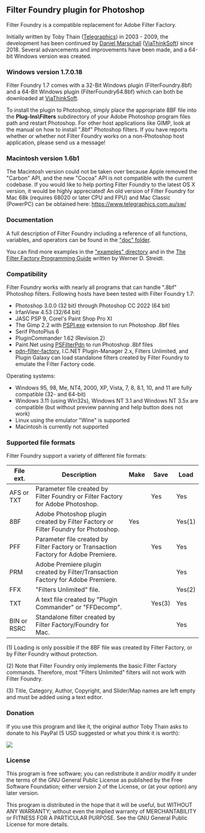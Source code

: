 
## Filter Foundry plugin for Photoshop

Filter Foundry is a compatible replacement for Adobe Filter Factory.

Initially written by Toby Thain ([Telegraphics](https://www.telegraphics.com.au/sw/)) in 2003 - 2009, the development has been continued by [Daniel Marschall](https://www.daniel-marschall.de/) ([ViaThinkSoft](https://www.viathinksoft.com/)) since 2018. Several advancements and improvements have been made, and a 64-bit Windows version was created.


### Windows version 1.7.0.18

Filter Foundry 1.7 comes with a 32-Bit Windows plugin (FilterFoundry.8bf) and a 64-Bit Windows plugin (FilterFoundry64.8bf) which can both be downloaded at [ViaThinkSoft](https://www.viathinksoft.com/download/249/FilterFoundry.zip).

To install the plugin to Photoshop, simply place the appropriate 8BF file into the **Plug-Ins\Filters** subdirectory of your Adobe Photoshop program files path and restart Photoshop. For other host applications like GIMP, look at the manual on how to install ".8bf" Photoshop filters. If you have reports whether or whether not Filter Foundry works on a non-Photoshop host application, please send us a message!


### Macintosh version 1.6b1

The Macintosh version could not be taken over because Apple removed the "Carbon" API, and the new "Cocoa" API is not compatible with the current codebase. If you would like to help porting Filter Foundry to the latest OS X version, it would be highly appreciated! An old version of Filter Foundry for Mac 68k (requires 68020 or later CPU and FPU) and Mac Classic (PowerPC) can be obtained here: https://www.telegraphics.com.au/sw/


### Documentation

A full description of Filter Foundry including a reference of all functions, variables, and operators can be found in the ["doc" folder](https://github.com/danielmarschall/filter_foundry/blob/master/doc/The%20Filter%20Foundry.pdf).

You can find more examples in the ["examples" directory](https://github.com/danielmarschall/filter_foundry/tree/master/examples) and in the [The Filter Factory Programming Guide](https://thepluginsite.com/knowhow/ffpg/ffpg.htm) written by Werner D. Streidt.


### Compatibility

Filter Foundry works with nearly all programs that can handle ".8bf" Photoshop filters. Following hosts have been tested with Filter Foundry 1.7:

-   Photoshop 3.0.0 (32 bit) through Photoshop CC 2022 (64 bit)
-   IrfanView 4.53 (32/64 bit)
-   JASC PSP 9, Corel's Paint Shop Pro XI
-   The Gimp 2.2 with [PSPI.exe](https://www.chip.de/downloads/PSPI-fuer-GIMP_37803068.html) extension to run Photoshop .8bf files
-   Serif PhotoPlus 6
-   PluginCommander 1.62 (Revision 2)
-   Paint.Net using [PSFilterPdn](https://github.com/0xC0000054/PSFilterPdn) to run Photoshop .8bf files
-   [pdn-filter-factory](https://github.com/0xC0000054/pdn-filter-factory), I.C.NET Plugin-Manager 2.x, Filters Unlimited, and Plugin Galaxy can load standalone filters created by Filter Foundry to emulate the Filter Factory code.

Operating systems:

-   Windows 95, 98, Me, NT4, 2000, XP, Vista, 7, 8, 8.1, 10, and 11 are fully compatible (32- and 64-bit)
-   Windows 3.11 (using Win32s), Windows NT 3.1 and Windows NT 3.5x are compatible (but without preview panning and help button does not work)
-   Linux using the emulator "Wine" is supported
-   Macintosh is currently not supported


### Supported file formats

Filter Foundry support a variety of different file formats:

| File ext.  | Description                                                                        |Make  |Save  |Load  |
|------------|------------------------------------------------------------------------------------|------|------|------|
|AFS or TXT  |Parameter file created by Filter Foundry or Filter Factory for Adobe Photoshop.     |      |Yes   |Yes   |
|8BF         |Adobe Photoshop plugin created by Filter Factory or Filter Foundry for Photoshop.   |Yes   |      |Yes(1)|
|PFF         |Parameter file created by Filter Factory or Transaction Factory for Adobe Premiere. |      |Yes   |Yes   |
|PRM         |Adobe Premiere plugin created by Filter/Transaction Factory for Adobe Premiere.     |      |      |Yes   |
|FFX         |"Filters Unlimited" file.                                                           |      |      |Yes(2)|
|TXT         |A text file created by "Plugin Commander" or "FFDecomp".                            |      |Yes(3)|Yes   |
|BIN or RSRC |Standalone filter created by Filter Factory/Foundry for Mac.                        |      |      |Yes   |

(1) Loading is only possible if the 8BF file was created by Filter Factory, or by Filter Foundry without protection.

(2) Note that Filter Foundry only implements the basic Filter Factory commands. Therefore, most "Filters Unlimited" filters will not work with Filter Foundry.

(3) Title, Category, Author, Copyright, and Slider/Map names are left empty and must be added using a text editor.


### Donation

If you use this program and like it, the original author Toby Thain asks to donate to his PayPal (5 USD suggested or what you think it is worth):

[![](https://www.paypal.com/images/x-click-but04.gif)](https://www.paypal.com/cgi-bin/webscr?cmd=_xclick&business=toby%40telegraphics.com.au&item_name=FilterFoundry+plugin&item_number=filterfoundry&amount=5.00&image_url=http%3A%2F%2Fwww.telegraphics.com.au%2Fimg%2Ftlogo-paypal.gif&no_shipping=1&return=http%3A%2F%2Fwww.telegraphics.com.au%2Fsw%2Fthankyou.html&cn=Message+to+developer&currency_code=USD&tax=0)


### License

This program is free software; you can redistribute it and/or modify it under the terms of the GNU General Public License as published by  the Free Software Foundation; either version 2 of the License, or (at your option) any later version.
 
This program is distributed in the hope that it will be useful, but WITHOUT ANY WARRANTY; without even the implied warranty of MERCHANTABILITY or FITNESS FOR A PARTICULAR PURPOSE.  See the GNU General Public License for more details.
